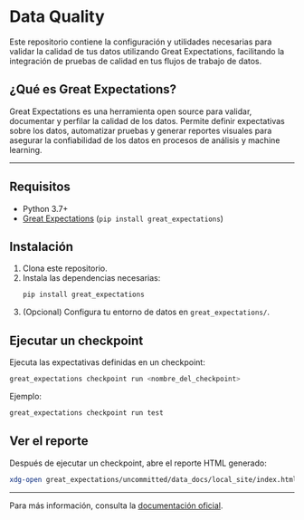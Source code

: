 # Data Quality

Este repositorio contiene la configuración y utilidades necesarias para validar la calidad de tus datos utilizando Great Expectations, facilitando la integración de pruebas de calidad en tus flujos de trabajo de datos.

## ¿Qué es Great Expectations?
Great Expectations es una herramienta open source para validar, documentar y perfilar la calidad de los datos. Permite definir expectativas sobre los datos, automatizar pruebas y generar reportes visuales para asegurar la confiabilidad de los datos en procesos de análisis y machine learning.

---

## Requisitos
- Python 3.7+
- [Great Expectations](https://greatexpectations.io/) (`pip install great_expectations`)

## Instalación
1. Clona este repositorio.
2. Instala las dependencias necesarias:
   ```bash
   pip install great_expectations
   ```
3. (Opcional) Configura tu entorno de datos en `great_expectations/`.

## Ejecutar un checkpoint
Ejecuta las expectativas definidas en un checkpoint:
```bash
great_expectations checkpoint run <nombre_del_checkpoint>
```
Ejemplo:
```bash
great_expectations checkpoint run test
```

## Ver el reporte
Después de ejecutar un checkpoint, abre el reporte HTML generado:
```bash
xdg-open great_expectations/uncommitted/data_docs/local_site/index.html
```

---
Para más información, consulta la [documentación oficial](https://docs.greatexpectations.io/).

